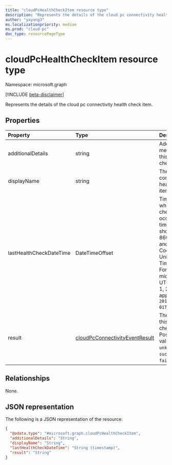 ```yaml
---
title: "cloudPcHealthCheckItem resource type"
description: "Represents the details of the cloud pc connectivity health check item."
author: "yayang3"
ms.localizationpriority: medium
ms.prod: "cloud-pc"
doc_type: resourcePageType
---
```


# cloudPcHealthCheckItem resource type

Namespace: microsoft.graph

[!INCLUDE [beta-disclaimer](../../includes/beta-disclaimer.md)]

Represents the details of the cloud pc connectivity health check item.

## Properties
|Property|Type|Description|
|:---|:---|:---|
|additionalDetails|string|Additional message for this health check.|
|displayName|string|The connectivity health check item name.|
|lastHealthCheckDateTime|DateTimeOffset|Timestamp when the last check occurs. The timestamp is shown in ISO 8601 format and Coordinated Universal Time (UTC). For example, midnight UTC on Jan 1, 2014 appears as `2014-01-01T00:00:00Z`. |
|result|[cloudPcConnectivityEventResult](#../resources/cloudpcconnectivityevent.md#cloudpcconnectivityeventresult-values)|The result of this health check item. Possible values are: `unknown`, `success`, `failure`.|

## Relationships
None.

## JSON representation
The following is a JSON representation of the resource.
<!-- {
  "blockType": "resource",
  "@odata.type": "microsoft.graph.cloudPcHealthCheckItem"
}
-->
``` json
{
  "@odata.type": "#microsoft.graph.cloudPcHealthCheckItem",
  "additionalDetails": "String",
  "displayName": "String",
  "lastHealthCheckDateTime": "String (timestamp)",
  "result": "String"
}
```